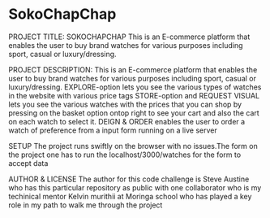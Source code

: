 # SokoChapChap
PROJECT TITLE: SOKOCHAPCHAP
This is an E-commerce platform that enables the user to buy brand watches for various purposes including sport, casual or luxury/dressing.

 PROJECT DESCRIPTION: 
 This is an E-commerce platform that enables the user to buy brand watches for various purposes including sport, casual or luxury/dressing.
 EXPLORE-option lets you see the various types of watches in the website with various price tags
 STORE-option and REQUEST VISUAL lets you see the various watches with the prices that you can shop by pressing on the basket option ontop right to see your cart and also the cart on each watch to select it.
DEIGN & ORDER enables the user to order a watch of preference from a input form running on a live server

SETUP The project runs swiftly on the browser with no issues.The form on the project one has to run the localhost/3000/watches for the form to accept data 

AUTHOR & LICENSE The author for this code challenge is Steve Austine who has this particular repository as public with one collaborator who is my techinical mentor Kelvin murithii at Moringa school who has played a key role in my path to walk me through the project

